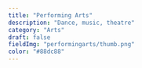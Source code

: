 ```yaml
---
title: "Performing Arts"
description: "Dance, music, theatre"
category: "Arts"
draft: false
fieldImg: "performingarts/thumb.png"
color: "#88dc88"
---
```

